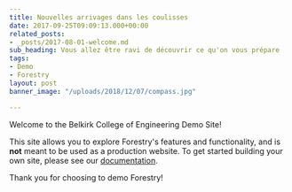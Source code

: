 ```yaml
---
title: Nouvelles arrivages dans les coulisses
date: 2017-09-25T09:09:13.000+00:00
related_posts:
- _posts/2017-08-01-welcome.md
sub_heading: Vous allez être ravi de découvrir ce qu'on vous prépare
tags:
- Demo
- Forestry
layout: post
banner_image: "/uploads/2018/12/07/compass.jpg"

---
```

Welcome to the Belkirk College of Engineering Demo Site!

This site allows you to explore Forestry's features and functionality, and is **not** meant to be used as a production website. To get started building your own site, please see our [documentation](https://forestry.io/docs/).

Thank you for choosing to demo Forestry!